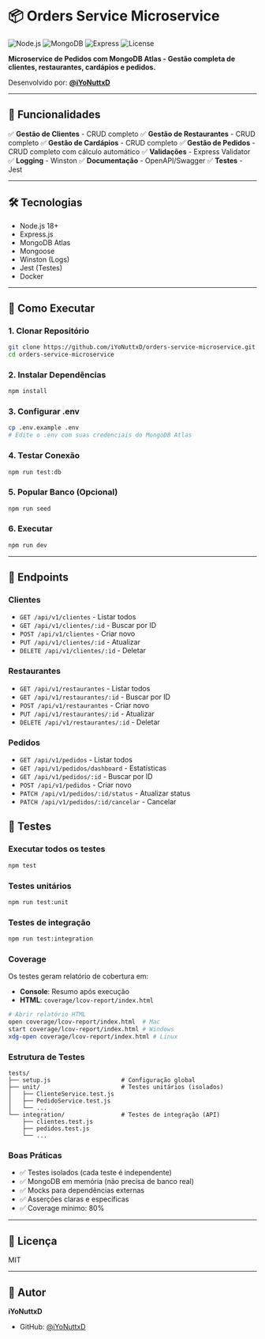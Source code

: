 # 📦 Orders Service Microservice

![Node.js](https://img.shields.io/badge/Node.js-18+-green.svg)
![MongoDB](https://img.shields.io/badge/MongoDB-Atlas-green.svg)
![Express](https://img.shields.io/badge/Express-4.18-blue.svg)
![License](https://img.shields.io/badge/License-MIT-yellow.svg)

**Microservice de Pedidos com MongoDB Atlas - Gestão completa de clientes, restaurantes, cardápios e pedidos.**

Desenvolvido por: **[@iYoNuttxD](https://github.com/iYoNuttxD)**

---

## 🎯 Funcionalidades

✅ **Gestão de Clientes** - CRUD completo
✅ **Gestão de Restaurantes** - CRUD completo
✅ **Gestão de Cardápios** - CRUD completo
✅ **Gestão de Pedidos** - CRUD completo com cálculo automático
✅ **Validações** - Express Validator
✅ **Logging** - Winston
✅ **Documentação** - OpenAPI/Swagger
✅ **Testes** - Jest

---

## 🛠️ Tecnologias

- Node.js 18+
- Express.js
- MongoDB Atlas
- Mongoose
- Winston (Logs)
- Jest (Testes)
- Docker

---

## 🚀 Como Executar

### 1. Clonar Repositório

```bash
git clone https://github.com/iYoNuttxD/orders-service-microservice.git
cd orders-service-microservice
```

### 2. Instalar Dependências

```bash
npm install
```

### 3. Configurar .env

```bash
cp .env.example .env
# Edite o .env com suas credenciais do MongoDB Atlas
```

### 4. Testar Conexão

```bash
npm run test:db
```

### 5. Popular Banco (Opcional)

```bash
npm run seed
```

### 6. Executar

```bash
npm run dev
```

---

## 📡 Endpoints

### Clientes
- `GET /api/v1/clientes` - Listar todos
- `GET /api/v1/clientes/:id` - Buscar por ID
- `POST /api/v1/clientes` - Criar novo
- `PUT /api/v1/clientes/:id` - Atualizar
- `DELETE /api/v1/clientes/:id` - Deletar

### Restaurantes
- `GET /api/v1/restaurantes` - Listar todos
- `GET /api/v1/restaurantes/:id` - Buscar por ID
- `POST /api/v1/restaurantes` - Criar novo
- `PUT /api/v1/restaurantes/:id` - Atualizar
- `DELETE /api/v1/restaurantes/:id` - Deletar

### Pedidos
- `GET /api/v1/pedidos` - Listar todos
- `GET /api/v1/pedidos/dashboard` - Estatísticas
- `GET /api/v1/pedidos/:id` - Buscar por ID
- `POST /api/v1/pedidos` - Criar novo
- `PATCH /api/v1/pedidos/:id/status` - Atualizar status
- `PATCH /api/v1/pedidos/:id/cancelar` - Cancelar

## 🧪 Testes

### Executar todos os testes

```bash
npm test
```

### Testes unitários

```bash
npm run test:unit
```

### Testes de integração

```bash
npm run test:integration
```

### Coverage

Os testes geram relatório de cobertura em:
- **Console**: Resumo após execução
- **HTML**: `coverage/lcov-report/index.html`

```bash
# Abrir relatório HTML
open coverage/lcov-report/index.html  # Mac
start coverage/lcov-report/index.html # Windows
xdg-open coverage/lcov-report/index.html # Linux
```

### Estrutura de Testes

```
tests/
├── setup.js                    # Configuração global
├── unit/                       # Testes unitários (isolados)
│   ├── ClienteService.test.js
│   ├── PedidoService.test.js
│   └── ...
└── integration/                # Testes de integração (API)
    ├── clientes.test.js
    ├── pedidos.test.js
    └── ...
```

### Boas Práticas

- ✅ Testes isolados (cada teste é independente)
- ✅ MongoDB em memória (não precisa de banco real)
- ✅ Mocks para dependências externas
- ✅ Asserções claras e específicas
- ✅ Coverage mínimo: 80%

---

## 📄 Licença

MIT

---

## 👤 Autor

**iYoNuttxD**
- GitHub: [@iYoNuttxD](https://github.com/iYoNuttxD)
